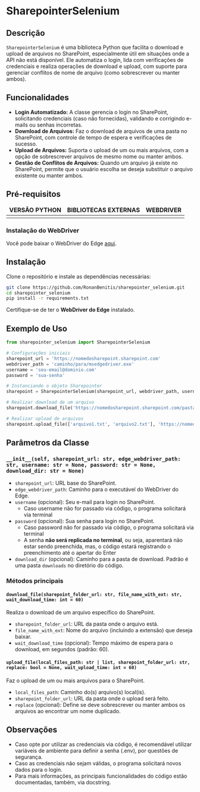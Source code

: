 # SharepointerSelenium

## Descrição

`SharepointerSelenium` é uma biblioteca Python que facilita o download e upload de arquivos no SharePoint, especialmente útil em situações onde a API não está disponível. Ele automatiza o login, lida com verificações de credenciais e realiza operações de download e upload, com suporte para gerenciar conflitos de nome de arquivo (como sobrescrever ou manter ambos).

## Funcionalidades

- **Login Automatizado:** A classe gerencia o login no SharePoint, solicitando credenciais (caso não fornecidas), validando e corrigindo e-mails ou senhas incorretas.
- **Download de Arquivos:** Faz o download de arquivos de uma pasta no SharePoint, com controle de tempo de espera e verificações de sucesso.
- **Upload de Arquivos:** Suporta o upload de um ou mais arquivos, com a opção de sobrescrever arquivos de mesmo nome ou manter ambos.
- **Gestão de Conflitos de Arquivos:** Quando um arquivo já existe no SharePoint, permite que o usuário escolha se deseja substituir o arquivo existente ou manter ambos.

## Pré-requisitos
<table>
  <thead align="center">
    <tr border: none;>
      <td><b>VERSÃO PYTHON</b></td>
      <td><b>BIBLIOTECAS EXTERNAS</b></td>
      <td><b>WEBDRIVER</b></td>
    </tr>
  </thead>
  <tbody align="center">
    <tr>
      <td>
        <img alt="" src="https://img.shields.io/badge/python-V3.7%2B-black?style=flat-square&logo=python&labelColor=yellow"/>
      </td>
      <td>
        <img alt="" src="https://img.shields.io/badge/selenium-V4.24.0-black?style=flat-square&logo=selenium&logoColor=white&labelColor=%2359b943"/>
      </td>
      <td>
        <img alt="" src="https://img.shields.io/badge/edge%20webdriver-128.0.2739.79-black?style=flat-square&labelColor=blue"/>
      </td>
    </tr>
  </tbody>
</table>

### Instalação do WebDriver

Você pode baixar o WebDriver do Edge [aqui](https://developer.microsoft.com/en-us/microsoft-edge/tools/webdriver/?form=MA13LH).

## Instalação

Clone o repositório e instale as dependências necessárias:

```bash
git clone https://github.com/RonanBenitis/sharepointer_selenium.git
cd sharepointer_selenium
pip install -r requirements.txt
```

Certifique-se de ter o **WebDriver do Edge** instalado.

## Exemplo de Uso

```python
from sharepointer_selenium import SharepointerSelenium

# Configurações iniciais
sharepoint_url = 'https://nomedosharepoint.sharepoint.com'
webdriver_path = 'caminho/para/msedgedriver.exe'
username = 'seu-email@dominio.com'
password = 'sua-senha'

# Instanciando o objeto Sharepointer
sharepoint = SharepointerSelenium(sharepoint_url, webdriver_path, username, password)

# Realizar download de um arquivo
sharepoint.download_file('https://nomedosharepoint.sharepoint.com/pasta', 'documento.xlsx')

# Realizar upload de arquivos
sharepoint.upload_file(['arquivo1.txt', 'arquivo2.txt'], 'https://nomedosharepoint.sharepoint.com/pasta')
```

## Parâmetros da Classe

### `__init__(self, sharepoint_url: str, edge_webdriver_path: str, username: str = None, password: str = None, download_dir: str = None)`

- `sharepoint_url`: URL base do SharePoint.
- `edge_webdriver_path`: Caminho para o executável do WebDriver do Edge.
- `username` (opcional): Seu e-mail para login no SharePoint.
  - Caso username não for passado via código, o programa solicitará via terminal
- `password` (opcional): Sua senha para login no SharePoint.
  - Caso password não for passado via código, o programa solicitará via terminal
  - A senha **não será replicada no terminal**, ou seja, aparentará não estar sendo preenchida, mas, o código estará registrando o preenchimento até o apertar do Enter 
- `download_dir` (opcional): Caminho para a pasta de download. Padrão é uma pasta `downloads` no diretório do código.

### Métodos principais

#### `download_file(sharepoint_folder_url: str, file_name_with_ext: str, wait_download_time: int = 60)`

Realiza o download de um arquivo específico do SharePoint.

- `sharepoint_folder_url`: URL da pasta onde o arquivo está.
- `file_name_with_ext`: Nome do arquivo (incluindo a extensão) que deseja baixar.
- `wait_download_time` (opcional): Tempo máximo de espera para o download, em segundos (padrão: 60).

#### `upload_file(local_files_path: str | list, sharepoint_folder_url: str, replace: bool = None, wait_upload_time: int = 60)`

Faz o upload de um ou mais arquivos para o SharePoint.

- `local_files_path`: Caminho do(s) arquivo(s) local(is).
- `sharepoint_folder_url`: URL da pasta onde o upload será feito.
- `replace` (opcional): Define se deve sobrescrever ou manter ambos os arquivos ao encontrar um nome duplicado.

## Observações

- Caso opte por utilizar as credenciais via código, é recomendável utilizar variáveis de ambiente para definir a senha (.env), por questões de segurança.
- Caso as credenciais não sejam válidas, o programa solicitará novos dados para o login.
- Para mais informações, as principais funcionalidades do código estão documentadas, também, via docstring.
